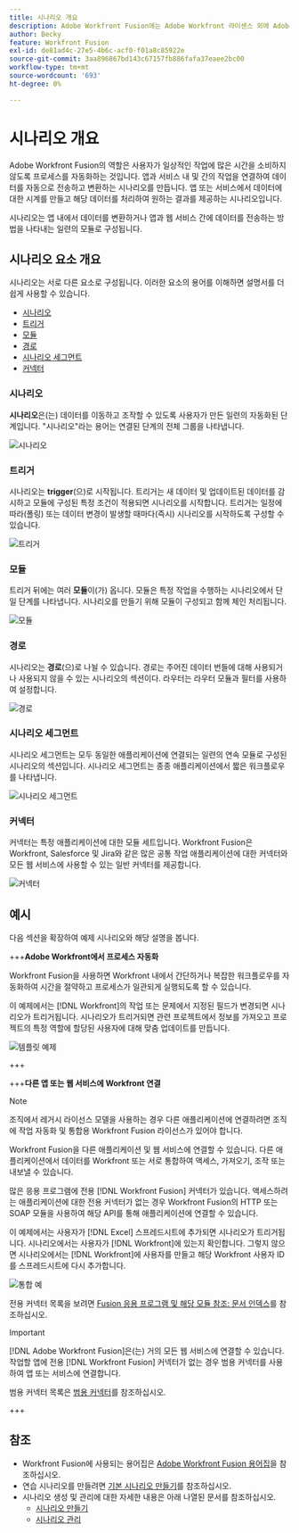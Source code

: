 ```yaml
---
title: 시나리오 개요
description: Adobe Workfront Fusion에는 Adobe Workfront 라이센스 외에 Adobe Workfront Fusion 라이센스가 필요합니다.
author: Becky
feature: Workfront Fusion
exl-id: de81ad4c-27e5-4b6c-acf0-f01a8c85922e
source-git-commit: 3aa896867bd143c67157fb886fafa37eaee2bc00
workflow-type: tm+mt
source-wordcount: '693'
ht-degree: 0%

---
```


# 시나리오 개요

Adobe Workfront Fusion의 역할은 사용자가 일상적인 작업에 많은 시간을 소비하지 않도록 프로세스를 자동화하는 것입니다. 앱과 서비스 내 및 간의 작업을 연결하여 데이터를 자동으로 전송하고 변환하는 시나리오를 만듭니다. 앱 또는 서비스에서 데이터에 대한 시계를 만들고 해당 데이터를 처리하여 원하는 결과를 제공하는 시나리오입니다.

시나리오는 앱 내에서 데이터를 변환하거나 앱과 웹 서비스 간에 데이터를 전송하는 방법을 나타내는 일련의 모듈로 구성됩니다.

## 시나리오 요소 개요

시나리오는 서로 다른 요소로 구성됩니다. 이러한 요소의 용어를 이해하면 설명서를 더 쉽게 사용할 수 있습니다.

* [시나리오](#scenario)
* [트리거](#trigger)
* [모듈](#module)
* [경로](#route)
* [시나리오 세그먼트](#scenario-segment)
* [커넥터](#connector)

### 시나리오

**시나리오**&#x200B;은(는) 데이터를 이동하고 조작할 수 있도록 사용자가 만든 일련의 자동화된 단계입니다. &quot;시나리오&quot;라는 용어는 연결된 단계의 전체 그룹을 나타냅니다.

![시나리오](assets/entire-scenario-scenario.png)

### 트리거

시나리오는 **trigger**(으)로 시작됩니다. 트리거는 새 데이터 및 업데이트된 데이터를 감시하고 모듈에 구성된 특정 조건이 적용되면 시나리오를 시작합니다. 트리거는 일정에 따라(폴링) 또는 데이터 변경이 발생할 때마다(즉시) 시나리오를 시작하도록 구성할 수 있습니다.

![트리거](assets/scenario-trigger.png)

### 모듈

트리거 뒤에는 여러 **모듈**&#x200B;이(가) 옵니다. 모듈은 특정 작업을 수행하는 시나리오에서 단일 단계를 나타냅니다. 시나리오를 만들기 위해 모듈이 구성되고 함께 체인 처리됩니다.

![모듈](assets/scenario-module.png)

### 경로

시나리오는 **경로**(으)로 나뉠 수 있습니다. 경로는 주어진 데이터 번들에 대해 사용되거나 사용되지 않을 수 있는 시나리오의 섹션이다. 라우터는 라우터 모듈과 필터를 사용하여 설정합니다.

![경로](assets/scenario-route.png)

### 시나리오 세그먼트

시나리오 세그먼트는 모두 동일한 애플리케이션에 연결되는 일련의 연속 모듈로 구성된 시나리오의 섹션입니다. 시나리오 세그먼트는 종종 애플리케이션에서 짧은 워크플로우를 나타냅니다.

![시나리오 세그먼트](assets/scenario-segment.png)

### 커넥터

커넥터는 특정 애플리케이션에 대한 모듈 세트입니다. Workfront Fusion은 Workfront, Salesforce 및 Jira와 같은 많은 공통 작업 애플리케이션에 대한 커넥터와 모든 웹 서비스에 사용할 수 있는 일반 커넥터를 제공합니다.

![커넥터](assets/scenario-connectors.png)

## 예시

다음 섹션을 확장하여 예제 시나리오와 해당 설명을 봅니다.

+++**Adobe Workfront에서 프로세스 자동화**

Workfront Fusion을 사용하면 Workfront 내에서 간단하거나 복잡한 워크플로우를 자동화하여 시간을 절약하고 프로세스가 일관되게 실행되도록 할 수 있습니다.

이 예제에서는 [!DNL Workfront]의 작업 또는 문제에서 지정된 필드가 변경되면 시나리오가 트리거됩니다. 시나리오가 트리거되면 관련 프로젝트에서 정보를 가져오고 프로젝트의 특정 역할에 할당된 사용자에 대해 맞춤 업데이트를 만듭니다.

![템플릿 예제](assets/fusion-template-example.png)

+++

+++**다른 앱 또는 웹 서비스에 Workfront 연결**

>[!NOTE]
>
>조직에서 레거시 라이선스 모델을 사용하는 경우 다른 애플리케이션에 연결하려면 조직에 작업 자동화 및 통합용 Workfront Fusion 라이선스가 있어야 합니다.

Workfront Fusion을 다른 애플리케이션 및 웹 서비스에 연결할 수 있습니다. 다른 애플리케이션에서 데이터를 Workfront 또는 서로 통합하여 액세스, 가져오기, 조작 또는 내보낼 수 있습니다.

많은 응용 프로그램에 전용 [!DNL Workfront Fusion] 커넥터가 있습니다. 액세스하려는 애플리케이션에 대한 전용 커넥터가 없는 경우 Workfront Fusion의 HTTP 또는 SOAP 모듈을 사용하여 해당 API를 통해 애플리케이션에 연결할 수 있습니다.

이 예제에서는 사용자가 [!DNL Excel] 스프레드시트에 추가되면 시나리오가 트리거됩니다. 시나리오에서는 사용자가 [!DNL Workfront]에 있는지 확인합니다. 그렇지 않으면 시나리오에서는 [!DNL Workfront]에 사용자를 만들고 해당 Workfront 사용자 ID를 스프레드시트에 다시 추가합니다.

![통합 예](assets/fusion-integration-example.png)

전용 커넥터 목록을 보려면 [Fusion 응용 프로그램 및 해당 모듈 참조: 문서 인덱스](/help/workfront-fusion/references/apps-and-modules/apps-and-modules-toc.md)를 참조하십시오.


>[!IMPORTANT]
>
>[!DNL Adobe Workfront Fusion]은(는) 거의 모든 웹 서비스에 연결할 수 있습니다. 작업할 앱에 전용 [!DNL Workfront Fusion] 커넥터가 없는 경우 범용 커넥터를 사용하여 앱 또는 서비스에 연결합니다.
>
>범용 커넥터 목록은 [범용 커넥터](/help/workfront-fusion/references/apps-and-modules/apps-and-modules-toc.md#universal-connectors)를 참조하십시오.

+++

## 참조

* Workfront Fusion에 사용되는 용어집은 [Adobe Workfront Fusion 용어집](/help/workfront-fusion/get-started-with-fusion/understand-fusion/fusion-glossary.md)을 참조하십시오.
* 연습 시나리오를 만들려면 [기본 시나리오 만들기](/help/workfront-fusion/build-practice-scenarios/create-basic-scenario.md)를 참조하십시오.
* 시나리오 생성 및 관리에 대한 자세한 내용은 아래 나열된 문서를 참조하십시오.
   * [시나리오 만들기](/help/workfront-fusion/create-scenarios/create-scenarios-toc.md)
   * [시나리오 관리](/help/workfront-fusion/manage-scenarios/manage-scenarios-toc.md)

